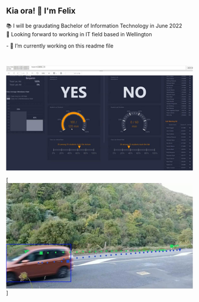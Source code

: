 ## Kia ora! 👋 I'm Felix <br/>

📚 I will be graudating Bachelor of Information Technology in June 2022<br>
👀 Looking forward to working in IT field based in Wellington



<p>
- 🔭 I’m currently working on this readme file<br>
</p>

<br>

[![Attendance Dashboard](https://github.com/castellanhs/castellanhs/blob/main/dashboard.jpg)](https://youtu.be/avsotQvoufc)

[![Vehicle Tracking](https://github.com/castellanhs/castellanhs/blob/main/VehicleTracking.jpg)]

<!--
**castellanhs/castellanhs** is a ✨ _special_ ✨ repository because its `README.md` (this file) appears on your GitHub profile.

Here are some ideas to get you started:

- 🔭 I’m currently working on ...
- 🌱 I’m currently learning ...
- 👯 I’m looking to collaborate on ...
- 🤔 I’m looking for help with ...
- 💬 Ask me about ...
- 📫 How to reach me: ...
- 😄 Pronouns: ...
- ⚡ Fun fact: ...
-->
